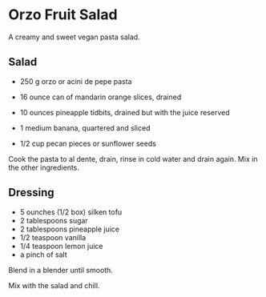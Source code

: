 Orzo Fruit Salad
================

A creamy and sweet vegan pasta salad.

Salad
-----

- 250 g orzo or acini de pepe pasta

- 16 ounce can of mandarin orange slices, drained

- 10 ounces pineapple tidbits, drained but with the juice reserved

- 1 medium banana, quartered and sliced

- 1/2 cup pecan pieces or sunflower seeds

Cook the pasta to al dente, drain, rinse in cold water and drain again.  Mix in the other ingredients.



Dressing
--------

- 5 ounches (1/2 box) silken tofu
- 2 tablespoons sugar
- 2 tablespoons pineapple juice
- 1/2 teaspoon vanilla
- 1/4 teaspoon lemon juice
- a pinch of salt

Blend in a blender until smooth.



Mix with the salad and chill.